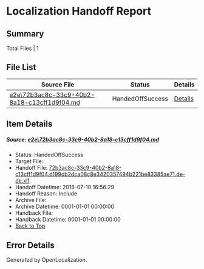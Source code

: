 # <a name='report-top'></a> Localization Handoff Report

## Summary
 Total Files | 1

## File List
 Source File | Status | Details 
 ----------- | ------ | ------- 
 [e2e\72b3ac8c-33c9-40b2-8a18-c13cff1d9f04.md](https://github.com/OpenLocalizationTestOrg/oltest/blob/4ce550acd887491107e5404ae0435b48101eaa78/e2e/72b3ac8c-33c9-40b2-8a18-c13cff1d9f04.md) | HandedOffSuccess | [Details](#de9c010ce88490e5b739f9e5bc6eee25796acf745)

## Item Details
##### <a name='de9c010ce88490e5b739f9e5bc6eee25796acf745'></a> Source: [e2e\72b3ac8c-33c9-40b2-8a18-c13cff1d9f04.md](https://github.com/OpenLocalizationTestOrg/oltest/blob/4ce550acd887491107e5404ae0435b48101eaa78/e2e/72b3ac8c-33c9-40b2-8a18-c13cff1d9f04.md)
* Status: HandedOffSuccess
* Target File: 
* Handoff File: [72b3ac8c-33c9-40b2-8a18-c13cff1d9f04.d199db2dca08c8e3420357494b221be83385ae71.de-de.xlf](https://github.com/OpenLocalizationTestOrg/olhandoff-e2e/blob/fe8b7babcaee685d6eef5f25ab22b3a6db78bf95/ol-handoff/OpenLocalizationTestOrg/oltest-dede-fly/ci/ht/72b3ac8c-33c9-40b2-8a18-c13cff1d9f04.d199db2dca08c8e3420357494b221be83385ae71.de-de.xlf)
* Handoff Datetime: 2016-07-10 16:56:29
* Handoff Reason: Include
* Archive File: 
* Archive Datetime: 0001-01-01 00:00:00
* Handback File: 
* Handback Datetime: 0001-01-01 00:00:00
* [Back to Top](#report-top)


## Error Details

Generated by OpenLocalization.
